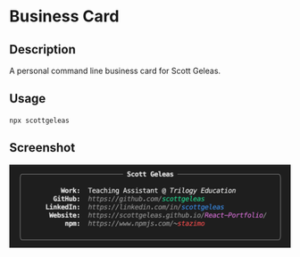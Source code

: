 # Business Card 

## Description
A personal command line business card for Scott Geleas.

## Usage
```
npx scottgeleas
```

## Screenshot 
![Command Line Business Card](./images/cl.png)

